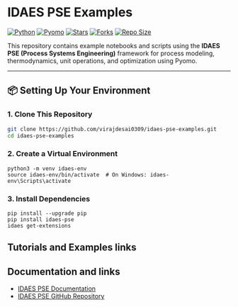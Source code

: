 # IDAES PSE Examples

[![Python](https://img.shields.io/badge/Python-3.8%2B-blue.svg)](https://www.python.org/)
[![Pyomo](https://img.shields.io/badge/Pyomo-6.x-brightgreen)](http://www.pyomo.org/)
[![Stars](https://img.shields.io/github/stars/virajdesai0309/IDAES-PSE-Examples?style=social)](https://github.com/virajdesai0309/IDAES-PSE-Examples/stargazers)
[![Forks](https://img.shields.io/github/forks/virajdesai0309/IDAES-PSE-Examples?style=social)](https://github.com/virajdesai0309/IDAES-PSE-Examples/network/members)
[![Repo Size](https://img.shields.io/github/repo-size/virajdesai0309/IDAES-PSE-Examples)](https://github.com/virajdesai0309/IDAES-PSE-Examples)

This repository contains example notebooks and scripts using the **IDAES PSE (Process Systems Engineering)** framework for process modeling, thermodynamics, unit operations, and optimization using Pyomo.

---

## 📦 Setting Up Your Environment

### 1. Clone This Repository
```bash
git clone https://github.com/virajdesai0309/idaes-pse-examples.git
cd idaes-pse-examples
```

### 2. Create a Virtual Environment

```
python3 -m venv idaes-env
source idaes-env/bin/activate  # On Windows: idaes-env\Scripts\activate
```

### 3. Install Dependencies
```
pip install --upgrade pip
pip install idaes-pse
idaes get-extensions
```

## Tutorials and Examples links



## Documentation and links

- [IDAES PSE Documentation](https://idaes-pse.readthedocs.io/en/stable/)
- [IDAES PSE GitHub Repository](https://github.com/IDAES/idaes-pse)

